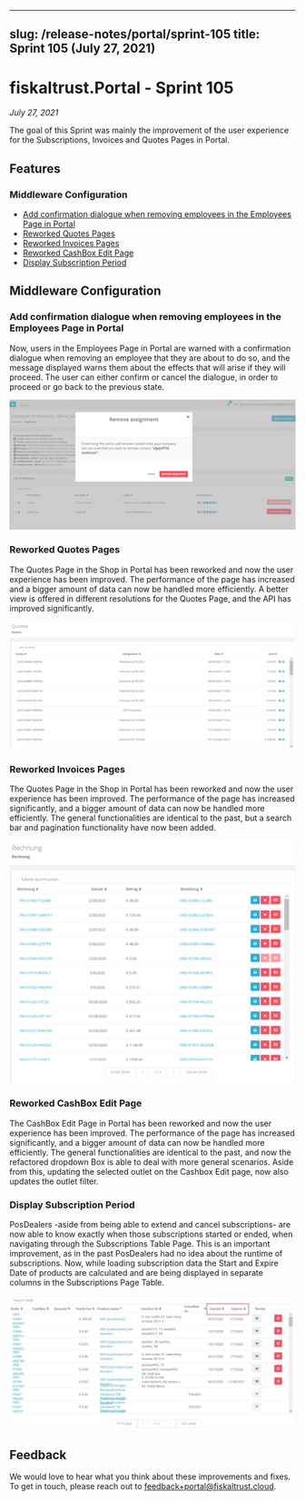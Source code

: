 
---
slug: /release-notes/portal/sprint-105
title: Sprint 105 (July 27, 2021)
---

# fiskaltrust.Portal - Sprint 105
_July 27, 2021_

The goal of this Sprint was mainly the improvement of the user experience for the Subscriptions, Invoices and Quotes Pages in Portal. 

## Features

### Middleware Configuration

- [Add confirmation dialogue when removing employees in the Employees Page in Portal](#add-confirmation-dialogue-when-removing-employees-in-the-employees-page-in-portal)
- [Reworked Quotes Pages](#reworked-quotes-pages)
- [Reworked Invoices Pages](#reworked-invoices-pages)
- [Reworked CashBox Edit Page](#reworked-cashbox-edit-page)
- [Display Subscription Period](#display-subscription-period)


## Middleware Configuration

### Add confirmation dialogue when removing employees in the Employees Page in Portal

Now, users in the Employees Page in Portal are warned with a confirmation dialogue when removing an employee that they are about to do so, and the message displayed warns them about the effects that will arise if they will proceed. 
The user can either confirm or cancel the dialogue, in order to proceed or go back to the previous state.

![image](images/sprint-105/confirmation_dialogue.png)

### Reworked Quotes Pages

The Quotes Page in the Shop in Portal has been reworked and now the user experience has been improved. The performance of the page has increased and a bigger amount of data can now be handled more efficiently. A better view is offered in different resolutions for the Quotes Page, and the API has improved significantly.

![image](images/sprint-105/quotes-page.png)

### Reworked Invoices Pages

The Quotes Page in the Shop in Portal has been reworked and now the user experience has been improved. The performance of the page has increased significantly, and a bigger amount of data can now be handled more efficiently. The general functionalities are identical to the past, but a search bar and pagination functionality have now been added.

![image](images/sprint-105/invoicepage.png)

### Reworked CashBox Edit Page

The CashBox Edit Page in Portal has been reworked and now the user experience has been improved. The performance of the page has increased significantly, and a bigger amount of data can now be handled more efficiently. The general functionalities are identical to the past, and now the refactored dropdown Box is able to deal with more general scenarios. Aside from this, updating the selected outlet on the Cashbox Edit page, now also updates the outlet filter. 

### Display Subscription Period

PosDealers -aside from being able to extend and cancel subscriptions- are now able to know exactly when those subscriptions started or ended, when navigating through the Subscriptions Table Page. This is an important improvement, as in the past PosDealers had no idea about the runtime of subscriptions. Now, while loading subscription data the Start and Expire Date of products are calculated and are being displayed in separate columns in the Subscriptions Page Table.

![image](images/sprint-105/display-subscription-period.png)

## Feedback
We would love to hear what you think about these improvements and fixes. To get in touch, please reach out to [feedback+portal@fiskaltrust.cloud](mailto:feedback+portal@fiskaltrust.cloud).
